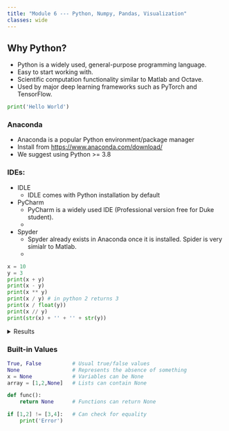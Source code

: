 ```yaml
---
title: "Module 6 --- Python, Numpy, Pandas, Visualization"
classes: wide
---
```


## Why Python?
+ Python is a widely used, general-purpose programming language.
+ Easy to start working with.
+ Scientific computation functionality similar to Matlab and Octave.
+ Used by major deep learning frameworks such as PyTorch and TensorFlow.

```python
print('Hello World')
```
### Anaconda
- Anaconda is a popular Python environment/package manager  
- Install from https://www.anaconda.com/download/  
- We suggest using Python >= 3.8

### IDEs:
- IDLE
  - IDLE comes with Python installation by default
- PyCharm
  - PyCharm is a widely used IDE (Professional version free for Duke student).  
  - [](https://www.jetbrains.com/pycharm/)
- Spyder 
  - Spyder already exists in Anaconda once it is installed. Spider is very simialr to Matlab.
  - [](https://www.spyder-ide.org/)

``` python
x = 10
y = 3
print(x + y)
print(x - y)
print(x ** y)
print(x / y) # in python 2 returns 3
print(x / float(y))
print(x // y)
print(str(x) + '' + '' + str(y))
```
<details>
  <summary>Results</summary>
  13
  7
  1000
  3.3333333333333335
  3.3333333333333335
  3
  103
</details>

### Built-in Values
```python
True, False          # Usual true/false values
None                 # Represents the absence of something
x = None             # Variables can be None
array = [1,2,None]   # Lists can contain None

def func():
    return None      # Functions can return None

if [1,2] != [3,4]:   # Can check for equality
    print('Error')
```

